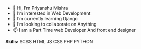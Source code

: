 - 👋 Hi, I’m Priyanshu Mishra
- 👀 I’m interested in Web Development
- 🌱 I’m currently learning Django
- 💞️ I’m looking to collaborate on Anything
- 📫 I am a Part Time web Developer And front end designer

**Skills:**
SCSS
HTML
JS
CSS
PHP
PYTHON




<!---
priyanshu0171/priyanshu0171 is a ✨ special ✨ repository because its `README.md` (this file) appears on your GitHub profile.
You can click the Preview link to take a look at your changes.
--->
